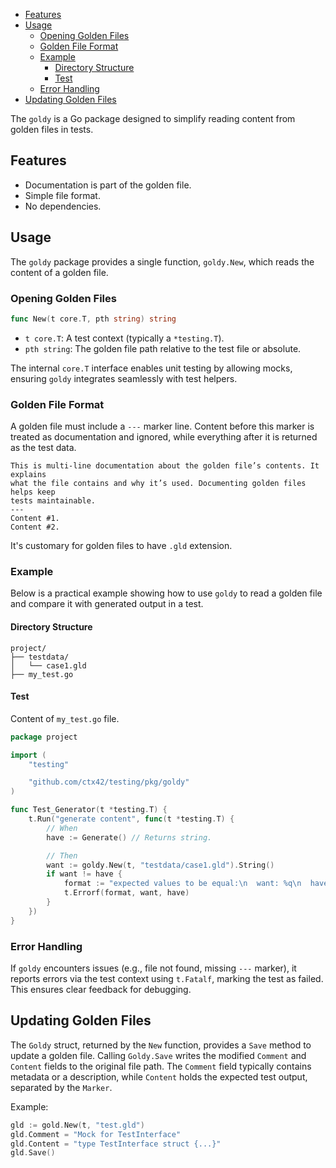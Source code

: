 <!-- TOC -->
  * [Features](#features)
  * [Usage](#usage)
    * [Opening Golden Files](#opening-golden-files)
    * [Golden File Format](#golden-file-format)
    * [Example](#example)
      * [Directory Structure](#directory-structure)
      * [Test](#test)
    * [Error Handling](#error-handling)
  * [Updating Golden Files](#updating-golden-files)
<!-- TOC -->

The `goldy` is a Go package designed to simplify reading content from golden
files in tests.

## Features

- Documentation is part of the golden file.
- Simple file format.
- No dependencies.

## Usage

The `goldy` package provides a single function, `goldy.New`, which reads the
content of a golden file.

### Opening Golden Files

```go
func New(t core.T, pth string) string
```

- `t core.T`: A test context (typically a `*testing.T`).
- `pth string`: The golden file path relative to the test file or absolute.

The internal `core.T` interface enables unit testing by allowing mocks,
ensuring `goldy` integrates seamlessly with test helpers.

### Golden File Format

A golden file must include a `---` marker line. Content before this marker is
treated as documentation and ignored, while everything after it is returned as
the test data.

```text
This is multi-line documentation about the golden file’s contents. It explains
what the file contains and why it’s used. Documenting golden files helps keep
tests maintainable.
---
Content #1.
Content #2.
```

It's customary for golden files to have `.gld` extension. 

### Example

Below is a practical example showing how to use `goldy` to read a golden file
and compare it with generated output in a test.

#### Directory Structure

```
project/
├── testdata/
│   └── case1.gld
├── my_test.go
```

#### Test

Content of `my_test.go` file.

```go
package project

import (
    "testing"

    "github.com/ctx42/testing/pkg/goldy"
)

func Test_Generator(t *testing.T) {
    t.Run("generate content", func(t *testing.T) {
        // When
        have := Generate() // Returns string.

        // Then
        want := goldy.New(t, "testdata/case1.gld").String()
        if want != have {
            format := "expected values to be equal:\n  want: %q\n  have: %q"
            t.Errorf(format, want, have)
        }
    })
}
```

### Error Handling

If `goldy` encounters issues (e.g., file not found, missing `---` marker), it
reports errors via the test context using `t.Fatalf`, marking the test as
failed. This ensures clear feedback for debugging.

## Updating Golden Files

The `Goldy` struct, returned by the `New` function, provides a `Save` method to 
update a golden file. Calling `Goldy.Save` writes the modified `Comment` and 
`Content` fields to the original file path. The `Comment` field typically 
contains metadata or a description, while `Content` holds the expected test 
output, separated by the `Marker`.

Example:

```go
gld := gold.New(t, "test.gld")
gld.Comment = "Mock for TestInterface"
gld.Content = "type TestInterface struct {...}"
gld.Save()
